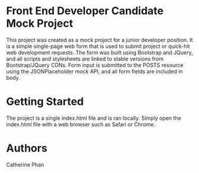 # Front End Developer Candidate Mock Project
This project was created as a mock project for a junior developer position. It is a simple single-page web form that is used to submit project or quick-hit web development requests. The form was built using Bootstrap and JQuery, and all scripts and stylesheets are linked to stable versions from Bootstrap/JQuery CDNs. Form input is submitted to the POSTS resource using the JSONPlaceholder mock API, and all form fields are included in body. 

# Getting Started
The project is a single index.html file and is ran locally. Simply open the index.html file with a web browser such as Safari or Chrome.

# Authors
Catherine Phan
